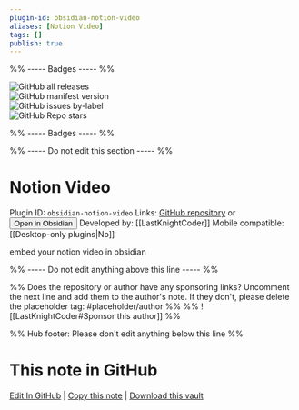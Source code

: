```yaml
---
plugin-id: obsidian-notion-video
aliases: [Notion Video]
tags: []
publish: true
---
```


%% ----- Badges ----- %%

![GitHub all releases](https://img.shields.io/github/downloads/LastKnightCoder/obsidian-notion-video/total?color=573E7A&logo=github&style=for-the-badge)  
![GitHub manifest version](https://img.shields.io/github/manifest-json/v/LastKnightCoder/obsidian-notion-video?color=573E7A&logo=github&style=for-the-badge)  
![GitHub issues by-label](https://img.shields.io/github/issues/LastKnightCoder/obsidian-notion-video/help%20wanted?color=573E7A&logo=github&style=for-the-badge)  
![GitHub Repo stars](https://img.shields.io/github/stars/LastKnightCoder/obsidian-notion-video?color=573E7A&logo=github&style=for-the-badge)

%% ----- Badges ----- %%

%% ----- Do not edit this section ----- %%

# Notion Video

Plugin ID: `obsidian-notion-video`
Links: [GitHub repository](https://github.com/LastKnightCoder/obsidian-notion-video) or [<button id=HH>Open in Obsidian</button>](obsidian://show-plugin?id=obsidian-notion-video)
Developed by: [[LastKnightCoder]]
Mobile compatible: [[Desktop-only plugins|No]]

embed your notion video in obsidian

%% ----- Do not edit anything above this line ----- %%

%% Does the repository or author have any sponsoring links? Uncomment the next line and add them to the author's note. If they don't, please delete the placeholder tag: #placeholder/author %%
%% ![[LastKnightCoder#Sponsor this author]] %%

%% Hub footer: Please don't edit anything below this line %%

# This note in GitHub

<span class="git-footer">[Edit In GitHub](https://github.dev/obsidian-community/obsidian-hub/blob/main/02%20-%20Community%20Expansions/02.05%20All%20Community%20Expansions/Plugins/obsidian-notion-video.md "git-hub-edit-note") | [Copy this note](https://raw.githubusercontent.com/obsidian-community/obsidian-hub/main/02%20-%20Community%20Expansions/02.05%20All%20Community%20Expansions/Plugins/obsidian-notion-video.md "git-hub-copy-note") | [Download this vault](https://github.com/obsidian-community/obsidian-hub/archive/refs/heads/main.zip "git-hub-download-vault") </span>
